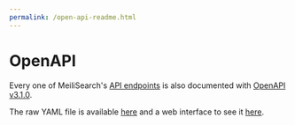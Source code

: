 ```yaml
---
permalink: /open-api-readme.html
---
```


# OpenAPI

Every one of MeiliSearch's [API endpoints](/reference/api) is also documented with [OpenAPI v3.1.0](http://spec.openapis.org/oas/v3.1.0).

The raw YAML file is available [here](https://bump.sh/doc/meilisearch.yaml) and a web interface to see it [here](https://bump.sh/doc/meilisearch).
